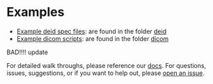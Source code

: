 # Examples

 - [Example deid spec files](deid): are found in the folder [deid](deid)
 - [Example dicom scripts](dicom): are found in the folder [dicom](dicom)

BAD!!!! update

For detailed walk throughs, please reference our [docs](https://pydicom.github.io/deid).
For questions, issues, suggestions, or if you want to help out,
please [open an issue](https://www.github.com/pydicom/deid).
